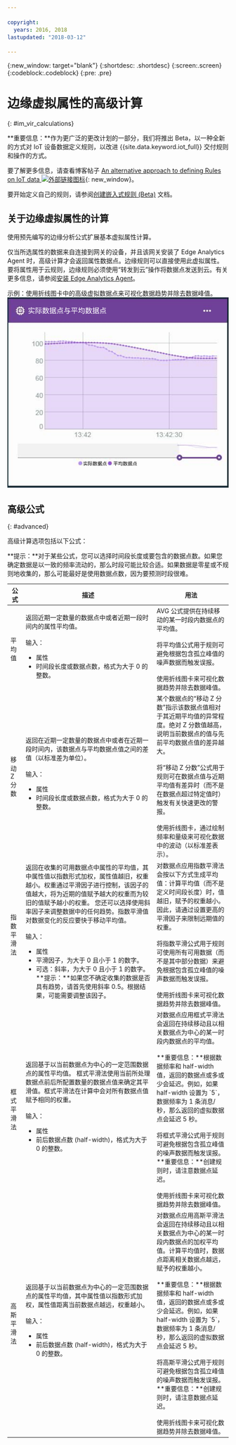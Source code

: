 ```yaml
---

copyright:
  years: 2016, 2018
lastupdated: "2018-03-12"

---
```


{:new_window: target="blank"}
{:shortdesc: .shortdesc}
{:screen:.screen}
{:codeblock:.codeblock}
{:pre: .pre}

# 边缘虚拟属性的高级计算
{: #im_vir_calculations}

**重要信息：**作为更广泛的更改计划的一部分，我们将推出 Beta，以一种全新的方式对 IoT 设备数据定义规则，以改进 {{site.data.keyword.iot_full}} 交付规则和操作的方式。

要了解更多信息，请查看博客帖子 [An alternative approach to defining Rules on IoT data ![外部链接图标](../../icons/launch-glyph.svg "外部链接图标")](https://developer.ibm.com/iotplatform/2018/03/01/alternative-approach-defining-rules-iot-data/){: new_window}。

要开始定义自己的规则，请参阅[创建嵌入式规则 (Beta)](information_management/im_rules.html) 文档。

## 关于边缘虚拟属性的计算

使用预先编写的边缘分析公式扩展基本虚拟属性计算。


仅当所选属性的数据来自连接到网关的设备，并且该网关安装了 Edge Analytics Agent 时，高级计算才会返回属性数据点。边缘规则可以直接使用此虚拟属性。要将属性用于云规则，边缘规则必须使用“转发到云”操作将数据点发送到云。有关更多信息，请参阅[安装 Edge Analytics Agent](gateways/dashboard.html#edge)。

示例：使用折线图卡中的高级虚拟数据点来可视化数据趋势并除去数据峰值。  
 ![实际和平均数据点之间的比较。](images/vir_adv_avg_card.svg "实际和平均数据点之间的比较")

## 高级公式
{: #advanced}

高级计算选项包括以下公式：

**提示：**对于某些公式，您可以选择时间段长度或要包含的数据点数。如果您确定数据是以一致的频率流动的，那么时段可能比较合适。如果数据是零星或不规则地收集的，那么可能最好是使用数据点数，因为要预测时段很难。

<table>
<thead>
<tr>
<th>公式</th>
<th>描述</th>
<th>用法</th>
</tr>
</thead>
<tbody>
<tr>
<td>平均值</td>
<td>返回近期一定数量的数据点中或者近期一段时间内的属性平均值。</br></br>
输入：
<ul>
<li>属性
 <li>时间段长度或数据点数，格式为大于 0 的整数。</ul></td>
 <td>AVG 公式提供在持续移动的某一时段内数据点的平均值。</br></br> 将平均值公式用于规则可避免根据包含孤立峰值的噪声数据而触发误报。</br></br>使用折线图卡来可视化数据趋势并除去数据峰值。  
</td>
</tr>
<tr>
<td>移动 Z 分数</td>
<td>返回在近期一定数量的数据点中或者在近期一段时间内，该数据点与平均数据点值之间的差值（以标准差为单位）。</br></br>
输入：
<ul>
<li>属性
<li>时间段长度或数据点数，格式为大于 0 的整数。</ul></td>
<td>某个数据点的“移动 Z 分数”指示该数据点值相对于其近期平均值的异常程度。绝对 Z 分数值越高，说明当前数据点的值与先前平均数据点值的差异越大。
</br></br>将“移动 Z 分数”公式用于规则可在数据点值与近期平均值有差异时（而不是在数据点超过特定值时）触发有关快速更改的警报。
</br></br>使用折线图卡，通过绘制频率和量级来可视化数据中的波动（以标准差表示）。
</td>
</tr>
<tr>
<td>指数平滑法</td>
<td>返回在收集的可用数据点中属性的平均值，其中属性值以指数形式加权，属性值越旧，权重越小。权重通过平滑因子进行控制，该因子的值越大，将为近期的值赋予越大的权重而为较旧的值赋予越小的权重。  
您还可以选择使用斜率因子来调整数据中的任何趋势。指数平滑值对数据变化的反应要快于移动平均值。</br></br>
输入：
<ul>
<li>属性
<li>平滑因子，为大于 0 且小于 1 的数字。  
<li>可选：斜率，为大于 0 且小于 1 的数字。</br>
 **提示：**如果您不确定收集的数据是否具有趋势，请首先使用斜率 0.5。根据结果，可能需要调整该因子。
 </ul></td>  
 <td>对数据点应用指数平滑法会按以下方式生成平均值：计算平均值（而不是定义时间段长度）时，值越旧，赋予的权重越小。因此，请通过设置更高的平滑因子来限制远期值的权重。
</br></br>将指数平滑公式用于规则可使用所有可用数据（而不是其中部分数据）来避免根据包含孤立峰值的噪声数据而触发误报。
</br></br>使用折线图卡来可视化数据趋势并除去数据峰值。</td>
</tr>
<tr>
<td>框式平滑法</td>
<td>返回基于以当前数据点为中心的一定范围数据点的属性平均值。  
框式平滑法使用当前所处理数据点前后所配置数量的数据点值来确定其平滑值。框式平滑法在计算中会对所有数据点值赋予相同的权重。</br></br>
输入：
<ul>
<li>属性
<li>前后数据点数 (half-width)，格式为大于 0 的整数。
</ul></td>
<td>对数据点应用框式平滑法会返回在持续移动且以相关数据点为中心的某一时段内数据点的平均值。</br></br>**重要信息：**根据数据频率和 half-width 值，返回的数据点或多或少会延迟。例如，如果 half-width 设置为 `5`，数据频率为 1 条消息/秒，那么返回的虚拟数据点会延迟 5 秒。</br></br>将框式平滑公式用于规则可避免根据包含孤立峰值的噪声数据而触发误报。**重要信息：**创建规则时，请注意数据点延迟。</br></br>使用折线图卡来可视化数据趋势并除去数据峰值。
</td>
</tr>
<tr>
<td>高斯平滑法</td>
<td>返回基于以当前数据点为中心的一定范围数据点的属性平均值，其中属性值以指数形式加权，属性值距离当前数据点越远，权重越小。</br></br>
输入：
<ul>
<li>属性
<li>前后数据点数 (half-width)，格式为大于 0 的整数。
</ul></td>
<td>对数据点应用高斯平滑法会返回在持续移动且以相关数据点为中心的某一时段内数据点的加权平均值。计算平均值时，数据点距离相关数据点越远，赋予的权重越小。</br></br>**重要信息：**根据数据频率和 half-width 值，返回的数据点或多或少会延迟。例如，如果 half-width 设置为 `5`，数据频率为 1 条消息/秒，那么返回的虚拟数据点会延迟 5 秒。</br></br>将高斯平滑公式用于规则可避免根据包含孤立峰值的噪声数据而触发误报。**重要信息：**创建规则时，请注意数据点延迟。</br></br>使用折线图卡来可视化数据趋势并除去数据峰值。
</td>
</tr>
</tbody>
</table>  
